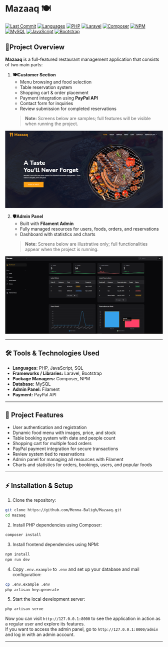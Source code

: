 # Mazaaq 🍽️

[![Last Commit](https://img.shields.io/github/last-commit/Menna-Baligh/Mazaaq?style=flat-square&color=blue)](https://github.com/Menna-Baligh/Mazaaq)
[![Languages](https://img.shields.io/github/languages/count/Menna-Baligh/Mazaaq?style=flat-square&color=success)](https://github.com/Menna-Baligh/Mazaaq)
[![PHP](https://img.shields.io/badge/PHP-%20-blue?logo=php&style=flat-square)]()
[![Laravel](https://img.shields.io/badge/Laravel-%20-red?logo=laravel&style=flat-square)]()
[![Composer](https://img.shields.io/badge/Composer-%20-pink?logo=composer&style=flat-square)]()
[![NPM](https://img.shields.io/badge/NPM-%20-lightgrey?logo=npm&style=flat-square)]()
[![MySQL](https://img.shields.io/badge/MySQL-%20-blue?logo=mysql&style=flat-square)]()
[![JavaScript](https://img.shields.io/badge/JavaScript-%20-yellow?logo=javascript&style=flat-square)]()
[![Bootstrap](https://img.shields.io/badge/Bootstrap-%20-purple?logo=bootstrap&style=flat-square)]()


## 📝Project Overview

**Mazaaq** is a full-featured restaurant management application that consists of two main parts:

1. **🍽️Customer Section**
   - Menu browsing and food selection
   - Table reservation system
   - Shopping cart & order placement
   - Payment integration using **PayPal API**
   - Contact form for inquiries
   - Review submission for completed reservations
   > **Note:** Screens below are samples; full features will be visible when running the project.

![Customer Section Screenshot](public/assets/img/user.PNG)

2. **🛡️Admin Panel**
   - Built with **Filament Admin**
   - Fully managed resources for users, foods, orders, and reservations
   - Dashboard with statistics and charts
   > **Note:** Screens below are illustrative only; full functionalities appear when the project is running.

![Admin Panel Screenshot](public/assets/img/dashboard.PNG)



---

## 🛠 Tools & Technologies Used

* **Languages:** PHP, JavaScript, SQL
* **Frameworks / Libraries:** Laravel, Bootstrap
* **Package Managers:** Composer, NPM
* **Database:** MySQL
* **Admin Panel:** Filament
* **Payment:** PayPal API

---

## 🚀 Project Features

- User authentication and registration
- Dynamic food menu with images, price, and stock
- Table booking system with date and people count
- Shopping cart for multiple food orders
- PayPal payment integration for secure transactions
- Review system tied to reservations
- Admin panel for managing all resources with Filament
- Charts and statistics for orders, bookings, users, and popular foods

---

## ⚡ Installation & Setup

1. Clone the repository:

```bash
git clone https://github.com/Menna-Baligh/Mazaaq.git
cd mazaaq
```

2. Install PHP dependencies using Composer:

```bash
composer install
```

3. Install frontend dependencies using NPM:

```bash
npm install
npm run dev
```

4. Copy `.env.example` to `.env` and set up your database and mail configuration:

```bash
cp .env.example .env
php artisan key:generate
```


5. Start the local development server:

```bash
php artisan serve
```

Now you can visit `http://127.0.0.1:8000` to see the application in action as a regular user and explore its features.  
If you want to access the admin panel, go to `http://127.0.0.1:8000/admin` and log in with an admin account.

---



